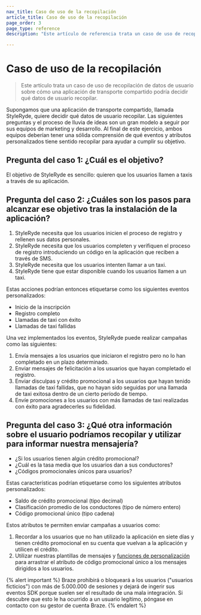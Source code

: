```yaml
---
nav_title: Caso de uso de la recopilación
article_title: Caso de uso de la recopilación
page_order: 3
page_type: reference
description: "Este artículo de referencia trata un caso de uso de recopilación de datos de usuario sobre cómo una aplicación de transporte compartido puede decidir qué datos de usuario recopilar."

---
```


# Caso de uso de la recopilación

> Este artículo trata un caso de uso de recopilación de datos de usuario sobre cómo una aplicación de transporte compartido podría decidir qué datos de usuario recopilar.

Supongamos que una aplicación de transporte compartido, llamada StyleRyde, quiere decidir qué datos de usuario recopilar. Las siguientes preguntas y el proceso de lluvia de ideas son un gran modelo a seguir por sus equipos de marketing y desarrollo. Al final de este ejercicio, ambos equipos deberían tener una sólida comprensión de qué eventos y atributos personalizados tiene sentido recopilar para ayudar a cumplir su objetivo.

## Pregunta del caso 1: ¿Cuál es el objetivo?

El objetivo de StyleRyde es sencillo: quieren que los usuarios llamen a taxis a través de su aplicación.

## Pregunta del caso 2: ¿Cuáles son los pasos para alcanzar ese objetivo tras la instalación de la aplicación?

1. StyleRyde necesita que los usuarios inicien el proceso de registro y rellenen sus datos personales.
2. StyleRyde necesita que los usuarios completen y verifiquen el proceso de registro introduciendo un código en la aplicación que reciben a través de SMS.
3. StyleRyde necesita que los usuarios intenten llamar a un taxi.
4. StyleRyde tiene que estar disponible cuando los usuarios llamen a un taxi.

Estas acciones podrían entonces etiquetarse como los siguientes eventos personalizados:

- Inicio de la inscripción
- Registro completo
- Llamadas de taxi con éxito
- Llamadas de taxi fallidas

Una vez implementados los eventos, StyleRyde puede realizar campañas como las siguientes:

1. Envía mensajes a los usuarios que iniciaron el registro pero no lo han completado en un plazo determinado.
2. Enviar mensajes de felicitación a los usuarios que hayan completado el registro.
3. Enviar disculpas y crédito promocional a los usuarios que hayan tenido llamadas de taxi fallidas, que no hayan sido seguidas por una llamada de taxi exitosa dentro de un cierto período de tiempo.
4. Envíe promociones a los usuarios con más llamadas de taxi realizadas con éxito para agradecerles su fidelidad.

## Pregunta del caso 3: ¿Qué otra información sobre el usuario podríamos recopilar y utilizar para informar nuestra mensajería?

- ¿Si los usuarios tienen algún crédito promocional?
- ¿Cuál es la tasa media que los usuarios dan a sus conductores?
- ¿Códigos promocionales únicos para usuarios?

Estas características podrían etiquetarse como los siguientes atributos personalizados:

- Saldo de crédito promocional (tipo decimal)
- Clasificación promedio de los conductores (tipo de número entero)
- Código promocional único (tipo cadena)

Estos atributos te permiten enviar campañas a usuarios como:

1. Recordar a los usuarios que no han utilizado la aplicación en siete días y tienen crédito promocional en su cuenta que vuelvan a la aplicación y utilicen el crédito.
2. Utilizar nuestras plantillas de mensajes y [funciones de personalización][13] para arrastrar el atributo de código promocional único a los mensajes dirigidos a los usuarios.

{% alert important %}
Braze prohibirá o bloqueará a los usuarios ("usuarios ficticios") con más de 5.000.000 de sesiones y dejará de ingerir sus eventos SDK porque suelen ser el resultado de una mala integración. Si descubre que esto le ha ocurrido a un usuario legítimo, póngase en contacto con su gestor de cuenta Braze.
{% endalert %}

[13]: {{site.baseurl}}/user_guide/personalization_and_dynamic_content/overview/#personalized-messaging
